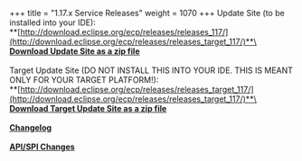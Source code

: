+++
title = "1.17.x Service Releases"
weight = 1070
+++
Update Site (to be installed into your IDE):\
**[http://download.eclipse.org/ecp/releases/releases_117/](http://download.eclipse.org/ecp/releases/releases_target_117/)**\
\
**[Download Update Site as a zip file](http://www.eclipse.org/downloads/download.php?file=/ecp/releases/releases_117/1171/1171.zip)**\
\
Target Update Site (DO NOT INSTALL THIS INTO YOUR IDE. THIS IS MEANT ONLY FOR YOUR TARGET PLATFORM!):\
**[http://download.eclipse.org/ecp/releases/releases_target_117/](http://download.eclipse.org/ecp/releases/releases_target_117/)**\
\
**[Download Target Update Site as a zip file](http://www.eclipse.org/downloads/download.php?file=/ecp/releases/releases_target_117/1171/1171.zip)**\
\
**[Changelog](https://bugs.eclipse.org/bugs/buglist.cgi?query_format=advanced&product=ECP&target_milestone=1.17.0)**\
\
**[API/SPI Changes](https://www.eclipse.org/ecp/project-info/ECP_1160_1170_API_SPI_changes.html)**



